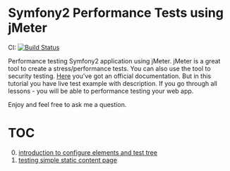 Symfony2 Performance Tests using jMeter
================

CI: [![Build Status](https://travis-ci.org/hxtpoe/performanceTests.png?branch=master)](https://travis-ci.org/hxtpoe/performanceTests)
 
Performance testing Symfony2 application using jMeter. jMeter is a  great tool to create a stress/performance tests. You can also use the tool to security testing.
[Here](http://jmeter.apache.org/usermanual/index.html) you've got an official documentation. But in this tutorial you have live test example with description. If you go through all lessons - you will be able to performance testing your web app.

Enjoy and feel free to ask me a question.

TOC
================
00. [introduction to configure elements and test tree](https://github.com/hxtpoe/performanceTests/blob/master/scenarios/00-introduction/README.md)
01. [testing simple static content page](https://github.com/hxtpoe/performanceTests/blob/master/scenarios/01-testing-static-page/README.md)
